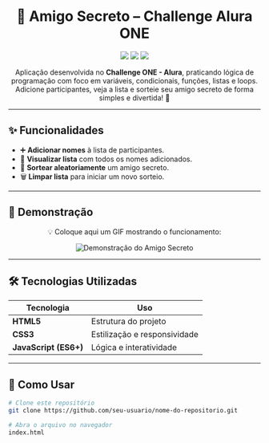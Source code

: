 <h1 align="center">🎁 Amigo Secreto – Challenge Alura ONE</h1>

<p align="center">
  <img src="https://img.shields.io/badge/status-em%20desenvolvimento-yellow?style=for-the-badge">
  <img src="https://img.shields.io/badge/feito%20com-JavaScript-blue?style=for-the-badge">
  <img src="https://img.shields.io/badge/license-MIT-green?style=for-the-badge">
</p>

<p align="center">
Aplicação desenvolvida no <b>Challenge ONE - Alura</b>, praticando lógica de programação com foco em variáveis, condicionais, funções, listas e loops.  
Adicione participantes, veja a lista e sorteie seu amigo secreto de forma simples e divertida! 🎲
</p>

---

## ✨ Funcionalidades

- ➕ **Adicionar nomes** à lista de participantes.  
- 📜 **Visualizar lista** com todos os nomes adicionados.  
- 🎲 **Sortear aleatoriamente** um amigo secreto.  
- 🗑️ **Limpar lista** para iniciar um novo sorteio.  

---

## 📸 Demonstração

<p align="center">
💡 Coloque aqui um GIF mostrando o funcionamento:
</p>

<p align="center">
  <img src="coloque-o-link-do-gif-aqui" alt="Demonstração do Amigo Secreto">
</p>

---

## 🛠️ Tecnologias Utilizadas

<div align="center">

| Tecnologia | Uso |
|------------|-----|
| **HTML5**  | Estrutura do projeto |
| **CSS3**   | Estilização e responsividade |
| **JavaScript (ES6+)** | Lógica e interatividade |

</div>

---

## 🚀 Como Usar

```bash
# Clone este repositório
git clone https://github.com/seu-usuario/nome-do-repositorio.git

# Abra o arquivo no navegador
index.html
